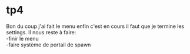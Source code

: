 # tp4
Bon du coup j'ai fait le menu enfin c'est en cours il faut que je termine les settings.
Il nous reste à faire: \
-finir le menu\
-faire système de portail de spawn
